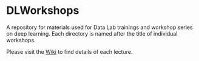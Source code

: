 # DLWorkshops

A repository for materials used for Data Lab trainings and workshop series on deep learning. Each directory is named after the title of individual workshops.

Please visit the [Wiki](https://github.com/ua-datalab/DLWorkshops/wiki)  to find details of each lecture.

